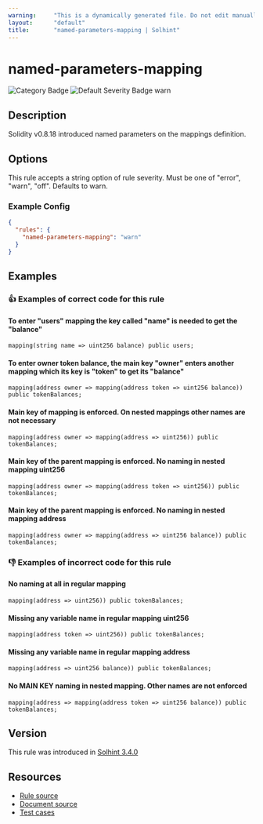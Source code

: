 ```yaml
---
warning:     "This is a dynamically generated file. Do not edit manually."
layout:      "default"
title:       "named-parameters-mapping | Solhint"
---
```


# named-parameters-mapping
![Category Badge](https://img.shields.io/badge/-Style%20Guide%20Rules-informational)
![Default Severity Badge warn](https://img.shields.io/badge/Default%20Severity-warn-yellow)

## Description
Solidity v0.8.18 introduced named parameters on the mappings definition.

## Options
This rule accepts a string option of rule severity. Must be one of "error", "warn", "off". Defaults to warn.

### Example Config
```json
{
  "rules": {
    "named-parameters-mapping": "warn"
  }
}
```


## Examples
### 👍 Examples of **correct** code for this rule

#### To enter "users" mapping the key called "name" is needed to get the "balance"

```solidity
mapping(string name => uint256 balance) public users;
```

#### To enter owner token balance, the main key "owner" enters another mapping which its key is "token" to get its "balance"

```solidity
mapping(address owner => mapping(address token => uint256 balance)) public tokenBalances;
```

#### Main key of mapping is enforced. On nested mappings other names are not necessary

```solidity
mapping(address owner => mapping(address => uint256)) public tokenBalances;
```

#### Main key of the parent mapping is enforced. No naming in nested mapping uint256

```solidity
mapping(address owner => mapping(address token => uint256)) public tokenBalances;
```

#### Main key of the parent mapping is enforced. No naming in nested mapping address

```solidity
mapping(address owner => mapping(address => uint256 balance)) public tokenBalances;
```

### 👎 Examples of **incorrect** code for this rule

#### No naming at all in regular mapping 

```solidity
mapping(address => uint256)) public tokenBalances;
```

#### Missing any variable name in regular mapping uint256

```solidity
mapping(address token => uint256)) public tokenBalances;
```

#### Missing any variable name in regular mapping address

```solidity
mapping(address => uint256 balance)) public tokenBalances;
```

#### No MAIN KEY naming in nested mapping. Other names are not enforced

```solidity
mapping(address => mapping(address token => uint256 balance)) public tokenBalances;
```

## Version
This rule was introduced in [Solhint 3.4.0](https://github.com/protofire/solhint/blob/v3.4.0)

## Resources
- [Rule source](https://github.com/protofire/solhint/blob/master/lib/rules/naming/named-parameters-mapping.js)
- [Document source](https://github.com/protofire/solhint/blob/master/docs/rules/naming/named-parameters-mapping.md)
- [Test cases](https://github.com/protofire/solhint/blob/master/test/rules/naming/named-parameters-mapping.js)
